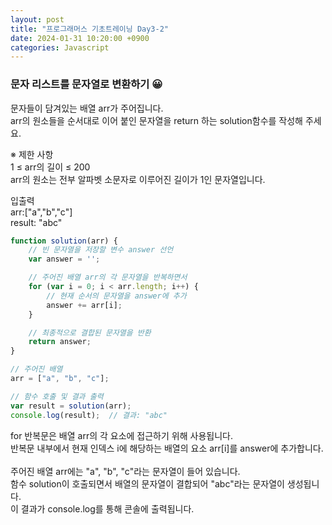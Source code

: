 ```yaml
---
layout: post
title: "프로그래머스 기초트레이닝 Day3-2"
date: 2024-01-31 10:20:00 +0900
categories: Javascript
---
```

### 문자 리스트를 문자열로 변환하기 😀

문자들이 담겨있는 배열 arr가 주어집니다. <br>
arr의 원소들을 순서대로 이어 붙인 문자열을 return 하는 solution함수를 작성해 주세요.<br>

※ 제한 사항<br>
1 ≤ arr의 길이 ≤ 200<br>
arr의 원소는 전부 알파벳 소문자로 이루어진 길이가 1인 문자열입니다.<br>


입출력 <br>
arr:["a","b","c"]<br>
result: "abc"<br>

```javascript
function solution(arr) {
    // 빈 문자열을 저장할 변수 answer 선언
    var answer = '';

    // 주어진 배열 arr의 각 문자열을 반복하면서
    for (var i = 0; i < arr.length; i++) {
        // 현재 순서의 문자열을 answer에 추가
        answer += arr[i];
    }

    // 최종적으로 결합된 문자열을 반환
    return answer;
}

// 주어진 배열
arr = ["a", "b", "c"];

// 함수 호출 및 결과 출력
var result = solution(arr);
console.log(result);  // 결과: "abc"

```
for 반복문은 배열 arr의 각 요소에 접근하기 위해 사용됩니다.<br>
반복문 내부에서 현재 인덱스 i에 해당하는 배열의 요소 arr[i]를 answer에 추가합니다.<br>
<br>
주어진 배열 arr에는 "a", "b", "c"라는 문자열이 들어 있습니다.<br>
함수 solution이 호출되면서 배열의 문자열이 결합되어 "abc"라는 문자열이 생성됩니다.<br>
이 결과가 console.log를 통해 콘솔에 출력됩니다.<br>